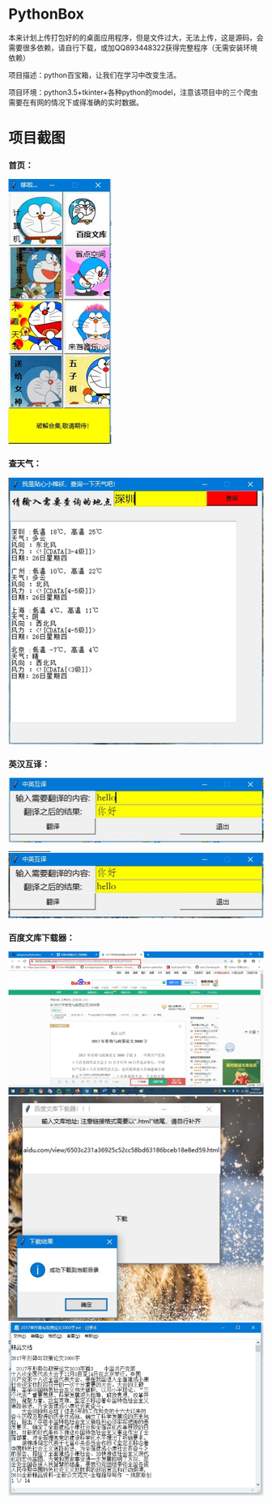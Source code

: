 # PythonBox
本来计划上传打包好的的桌面应用程序，但是文件过大，无法上传，这是源码，会需要很多依赖，请自行下载，或加QQ893448322获得完整程序（无需安装环境依赖）


项目描述：python百宝箱，让我们在学习中改变生活。


项目环境：python3.5+tkinter+各种python的model，注意该项目中的三个爬虫需要在有网的情况下或得准确的实时数据。


# 项目截图


### 首页：
![](img/1.jpg)

### 查天气：
![](img/3.jpg)


### 英汉互译：
![](img/4.jpg)  
_____________![](img/4.1.jpg)


### 百度文库下载器：
![](img/5.jpg)  ![](img/5.1.jpg) ![](img/5.2.jpg)



